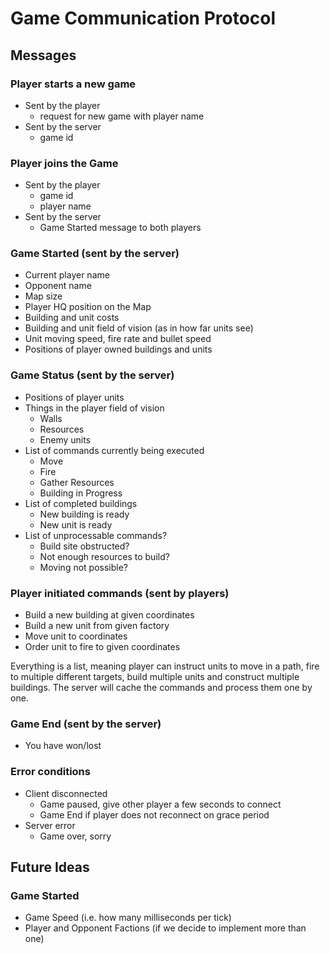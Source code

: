 # Game Communication Protocol

## Messages

### Player starts a new game

 - Sent by the player
   - request for new game with player name
 - Sent by the server
   - game id

### Player joins the Game

 - Sent by the player
   - game id
   - player name
 - Sent by the server
   - Game Started message to both players

### Game Started (sent by the server)

 - Current player name
 - Opponent name
 - Map size
 - Player HQ position on the Map
 - Building and unit costs
 - Building and unit field of vision (as in how far units see)
 - Unit moving speed, fire rate and bullet speed
 - Positions of player owned buildings and units

### Game Status (sent by the server)

  - Positions of player units
  - Things in the player field of vision
    - Walls
    - Resources
    - Enemy units
  - List of commands currently being executed
    - Move
    - Fire
    - Gather Resources
    - Building in Progress
  - List of completed buildings
    - New building is ready
    - New unit is ready
  - List of unprocessable commands?
    - Build site obstructed?
    - Not enough resources to build?
    - Moving not possible?

### Player initiated commands (sent by players)

  - Build a new building at given coordinates
  - Build a new unit from given factory
  - Move unit to coordinates
  - Order unit to fire to given coordinates

Everything is a list, meaning player can instruct units to move in a path, fire
to multiple different targets, build multiple units and construct multiple
buildings. The server will cache the commands and process them one by one.

### Game End (sent by the server)

  - You have won/lost

### Error conditions

  - Client disconnected
    - Game paused, give other player a few seconds to connect
    - Game End if player does not reconnect on grace period
  - Server error
    - Game over, sorry

## Future Ideas

### Game Started

 - Game Speed (i.e. how many milliseconds per tick)
 - Player and Opponent Factions (if we decide to implement more than one)
